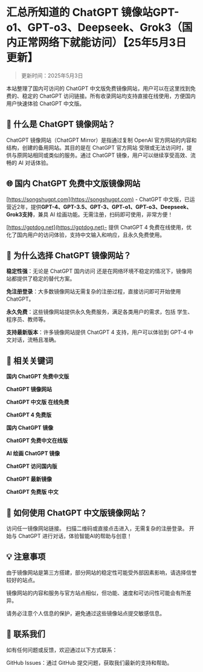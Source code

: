 # 汇总所知道的 ChatGPT 镜像站GPT-o1、GPT-o3、Deepseek、Grok3（国内正常网络下就能访问）【25年5月3日更新】

> 更新时间：2025年5月3日

本站整理了国内可访问的 ChatGPT 中文版免费镜像网站，用户可以在这里找到免费的、稳定的 ChatGPT 访问链接。所有收录网站均支持直接在线使用，方便国内用户快速体验 ChatGPT 中文版。

## 🧐 什么是 ChatGPT 镜像网站？

ChatGPT 镜像网站（ChatGPT Mirror）是指通过复制 OpenAI 官方网站的内容和结构，创建的备用网站。其目的是在 ChatGPT 官方网站 受限或无法访问时，提供与原网站相同或类似的服务。通过 ChatGPT 镜像，用户可以继续享受高效、流畅的 AI 对话体验。

## 🌐 国内 ChatGPT 免费中文版镜像网站

[https://songshugpt.com](https://songshugpt.com) - ChatGPT 中文版，已运营近2年，提供**GPT-4、GPT-3.5、GPT-3、GPT-o1、GPT-o3、Deepseek、Grok3支持**，兼具 AI 绘画功能。无需注册，扫码即可使用，非常方便！

[https://gptdog.net](https://gptdog.net)- 提供 ChatGPT 4 免费在线使用，优化了国内用户的访问体验，支持中文输入和响应，且永久免费使用。

## 🚀 为什么选择 ChatGPT 镜像网站？

**稳定性强**：无论是 ChatGPT 国内访问 还是在网络环境不稳定的情况下，镜像网站都提供了稳定的替代方案。

**免注册登录**：大多数镜像网站无需复杂的注册过程，直接访问即可开始使用 ChatGPT。

**永久免费**：这些镜像网站提供永久免费服务，满足各类用户的需求，包括 学生、程序员、教师等。

**支持最新版本**：许多镜像网站提供 ChatGPT 4 支持，用户可以体验到 GPT-4 中文对话，流畅且准确。

## 🔑 相关关键词

**国内 ChatGPT 免费中文版**

**ChatGPT 镜像网站**

**ChatGPT 中文版 在线免费**

**ChatGPT 4 免费版**

**国内 ChatGPT 镜像**

**ChatGPT 免费中文在线版**

**AI 绘画 ChatGPT 镜像**

**ChatGPT 访问国内版**

**ChatGPT 最新镜像**

**ChatGPT 免费版 中文**

## 💬 如何使用 ChatGPT 中文版镜像网站？

访问任一镜像网站链接。
扫描二维码或直接点击进入，无需复杂的注册登录。
开始与 ChatGPT 进行对话，体验智能AI的帮助与创意！

## 💡 注意事项

由于镜像网站是第三方搭建，部分网站的稳定性可能受外部因素影响，请选择信誉较好的站点。

镜像网站的内容和服务与官方站点相似，但功能、速度和可访问性可能会有所差异。

请务必注意个人信息的保护，避免通过这些镜像站点提交敏感信息。

## 📨 联系我们

如有任何问题或反馈，欢迎通过以下方式联系：

GitHub Issues：通过 GitHub 提交问题，获取我们最新的支持和帮助。
